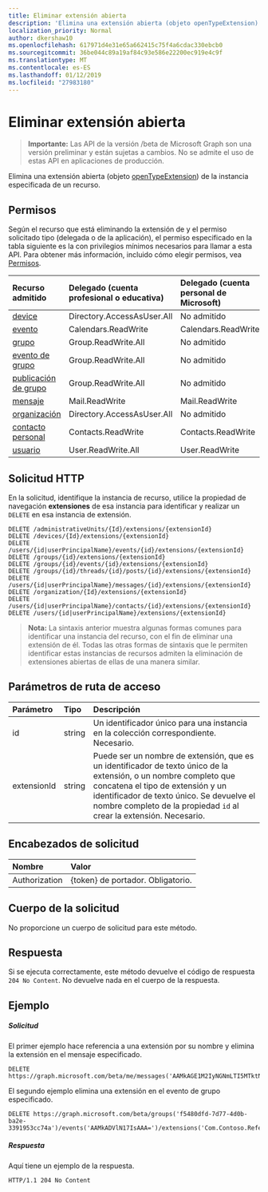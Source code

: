 ```yaml
---
title: Eliminar extensión abierta
description: 'Elimina una extensión abierta (objeto openTypeExtension) de la instancia especificada de un recurso. '
localization_priority: Normal
author: dkershaw10
ms.openlocfilehash: 617971d4e31e65a662415c75f4a6cdac330ebcb0
ms.sourcegitcommit: 36be044c89a19af84c93e586e22200ec919e4c9f
ms.translationtype: MT
ms.contentlocale: es-ES
ms.lasthandoff: 01/12/2019
ms.locfileid: "27983180"
---
```

# <a name="delete-open-extension"></a>Eliminar extensión abierta

> **Importante:** Las API de la versión /beta de Microsoft Graph son una versión preliminar y están sujetas a cambios. No se admite el uso de estas API en aplicaciones de producción.

Elimina una extensión abierta (objeto [openTypeExtension](../resources/opentypeextension.md)) de la instancia especificada de un recurso. 

## <a name="permissions"></a>Permisos

Según el recurso que está eliminando la extensión de y el permiso solicitado tipo (delegada o de la aplicación), el permiso especificado en la tabla siguiente es la con privilegios mínimos necesarios para llamar a esta API. Para obtener más información, incluido cómo elegir permisos, vea [Permisos](/graph/permissions-reference).

| Recurso admitido | Delegado (cuenta profesional o educativa) | Delegado (cuenta personal de Microsoft) | Aplicación |
|:-----|:-----|:-----|:-----|
| [device](../resources/device.md) | Directory.AccessAsUser.All | No admitido | Device.ReadWrite.All |
| [evento](../resources/event.md) | Calendars.ReadWrite | Calendars.ReadWrite | Calendars.ReadWrite |
| [grupo](../resources/group.md) | Group.ReadWrite.All | No admitido | Group.ReadWrite.All |
| [evento de grupo](../resources/event.md) | Group.ReadWrite.All | No admitido | No admitido |
| [publicación de grupo](../resources/post.md) | Group.ReadWrite.All | No admitido | Group.ReadWrite.All |
| [mensaje](../resources/message.md) | Mail.ReadWrite | Mail.ReadWrite | Mail.ReadWrite | 
| [organización](../resources/organization.md) | Directory.AccessAsUser.All | No admitido | No admitido |
| [contacto personal](../resources/contact.md) | Contacts.ReadWrite | Contacts.ReadWrite | Contacts.ReadWrite |
| [usuario](../resources/user.md) | User.ReadWrite.All | User.ReadWrite | User.ReadWrite.All |

## <a name="http-request"></a>Solicitud HTTP

En la solicitud, identifique la instancia de recurso, utilice la propiedad de navegación **extensiones** de esa instancia para identificar y realizar un `DELETE` en esa instancia de extensión.

<!-- { "blockType": "ignored" } -->
```http
DELETE /administrativeUnits/{Id}/extensions/{extensionId}
DELETE /devices/{Id}/extensions/{extensionId}
DELETE /users/{id|userPrincipalName}/events/{id}/extensions/{extensionId}
DELETE /groups/{id}/extensions/{extensionId}
DELETE /groups/{id}/events/{id}/extensions/{extensionId}
DELETE /groups/{id}/threads/{id}/posts/{id}/extensions/{extensionId}
DELETE /users/{id|userPrincipalName}/messages/{id}/extensions/{extensionId}
DELETE /organization/{Id}/extensions/{extensionId}
DELETE /users/{id|userPrincipalName}/contacts/{id}/extensions/{extensionId}
DELETE /users/{id|userPrincipalName}/extensions/{extensionId}
```

>**Nota:** La sintaxis anterior muestra algunas formas comunes para identificar una instancia del recurso, con el fin de eliminar una extensión de él. Todas las otras formas de sintaxis que le permiten identificar estas instancias de recursos admiten la eliminación de extensiones abiertas de ellas de una manera similar.

## <a name="path-parameters"></a>Parámetros de ruta de acceso
|**Parámetro**|**Tipo**|**Descripción**|
|:-----|:-----|:-----|
|id|string|Un identificador único para una instancia en la colección correspondiente. Necesario.|
|extensionId|string|Puede ser un nombre de extensión, que es un identificador de texto único de la extensión, o un nombre completo que concatena el tipo de extensión y un identificador de texto único. Se devuelve el nombre completo de la propiedad `id` al crear la extensión. Necesario.|

## <a name="request-headers"></a>Encabezados de solicitud
| Nombre       | Valor |
|:---------------|:----------|
| Authorization | {token} de portador. Obligatorio. |

## <a name="request-body"></a>Cuerpo de la solicitud
No proporcione un cuerpo de solicitud para este método.

## <a name="response"></a>Respuesta

Si se ejecuta correctamente, este método devuelve el código de respuesta `204 No Content`. No devuelve nada en el cuerpo de la respuesta.

## <a name="example"></a>Ejemplo
##### <a name="request"></a>Solicitud
El primer ejemplo hace referencia a una extensión por su nombre y elimina la extensión en el mensaje especificado.
<!-- {
  "blockType": "request",
  "name": "delete_opentypeextension"
}-->
```http
DELETE https://graph.microsoft.com/beta/me/messages('AAMkAGE1M2IyNGNmLTI5MTktNDUyZi1iOTVl===')/extensions('Com.Contoso.Referral')
```

El segundo ejemplo elimina una extensión en el evento de grupo especificado.

<!-- { "blockType": "ignored" } -->
```http
DELETE https://graph.microsoft.com/beta/groups('f5480dfd-7d77-4d0b-ba2e-3391953cc74a')/events('AAMkADVlN17IsAAA=')/extensions('Com.Contoso.Referral')
```

 

##### <a name="response"></a>Respuesta
Aquí tiene un ejemplo de la respuesta.
<!-- {
  "blockType": "response",
  "truncated": false
} -->
```http
HTTP/1.1 204 No Content
```

<!-- uuid: 8fcb5dbc-d5aa-4681-8e31-b001d5168d79
2015-10-25 14:57:30 UTC -->
<!-- {
  "type": "#page.annotation",
  "description": "Delete opentypeextension",
  "keywords": "",
  "section": "documentation",
  "tocPath": ""
}-->
